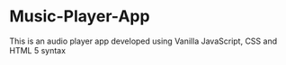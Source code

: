 # Music-Player-App
This is an audio player app developed using Vanilla JavaScript, CSS and HTML 5 syntax
